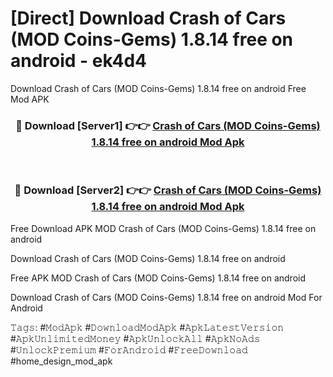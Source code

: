 # [Direct] Download Crash of Cars (MOD Coins-Gems) 1.8.14 free on android - ek4d4
Download Crash of Cars (MOD Coins-Gems) 1.8.14 free on android Free Mod APK

<div align="center">
<h3>🔴 Download [Server1] 👉👉 <a href="https://apk-comot.site?title=Crash_of_Cars_(MOD_Coins-Gems)_1.8.14_free_on_android">Crash of Cars (MOD Coins-Gems) 1.8.14 free on android Mod Apk</a></h3><br>

<h3>🔴 Download [Server2] 👉👉 <a href="https://apk-comot.site?title=Crash_of_Cars_(MOD_Coins-Gems)_1.8.14_free_on_android">Crash of Cars (MOD Coins-Gems) 1.8.14 free on android Mod Apk</a></h3>
</div>


Free Download APK MOD Crash of Cars (MOD Coins-Gems) 1.8.14 free on android

Download Crash of Cars (MOD Coins-Gems) 1.8.14 free on android 

Free APK MOD Crash of Cars (MOD Coins-Gems) 1.8.14 free on android 

Download Crash of Cars (MOD Coins-Gems) 1.8.14 free on android Mod For Android

𝚃𝚊𝚐𝚜: #𝙼𝚘𝚍𝙰𝚙𝚔 #𝙳𝚘𝚠𝚗𝚕𝚘𝚊𝚍𝙼𝚘𝚍𝙰𝚙𝚔 #𝙰𝚙𝚔𝙻𝚊𝚝𝚎𝚜𝚝𝚅𝚎𝚛𝚜𝚒𝚘𝚗 #𝙰𝚙𝚔𝚄𝚗𝚕𝚒𝚖𝚒𝚝𝚎𝚍𝙼𝚘𝚗𝚎𝚢 #𝙰𝚙𝚔𝚄𝚗𝚕𝚘𝚌𝚔𝙰𝚕𝚕 #𝙰𝚙𝚔𝙽𝚘𝙰𝚍𝚜 #𝚄𝚗𝚕𝚘𝚌𝚔𝙿𝚛𝚎𝚖𝚒𝚞𝚖 #𝙵𝚘𝚛𝙰𝚗𝚍𝚛𝚘𝚒𝚍 #𝙵𝚛𝚎𝚎𝙳𝚘𝚠𝚗𝚕𝚘𝚊𝚍 #home_design_mod_apk